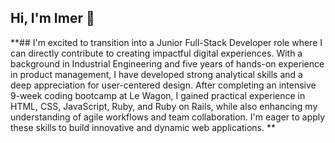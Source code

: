 ## Hi, I'm Imer 👋

**## I'm excited to transition into a Junior Full-Stack Developer role where I can directly contribute to creating impactful digital experiences. With a background in Industrial Engineering and five years of hands-on experience in product management, I have developed strong analytical skills and a deep appreciation for user-centered design. After completing an intensive 9-week coding bootcamp at Le Wagon, I gained practical experience in HTML, CSS, JavaScript, Ruby, and Ruby on Rails, while also enhancing my understanding of agile workflows and team collaboration. I'm eager to apply these skills to build innovative and dynamic web applications.
**
